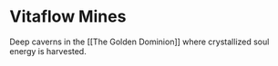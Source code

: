 # Vitaflow Mines
Deep caverns in the [[The Golden Dominion]] where crystallized soul energy is harvested.